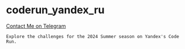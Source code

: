 # coderun_yandex_ru

[Contact Me on Telegram](https://t.me/mensenvau)

`Explore the challenges for the 2024 Summer season on Yandex's Code Run.`
